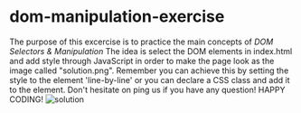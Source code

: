 # dom-manipulation-exercise

The purpose of this excercise is to practice the main concepts of *DOM Selectors & Manipulation*
The idea is select the DOM elements in index.html and add style through JavaScript in order to make the page
look as the image called "solution.png".
Remember you can achieve this by setting the style to the element 'line-by-line' or you can declare a CSS class and add it to the element.
Don't hesitate on ping us if you have any question!
HAPPY CODING!
![solution](https://user-images.githubusercontent.com/58235066/200317749-abd4cd78-710c-453a-b0c3-1d8b0ef00d16.png)
